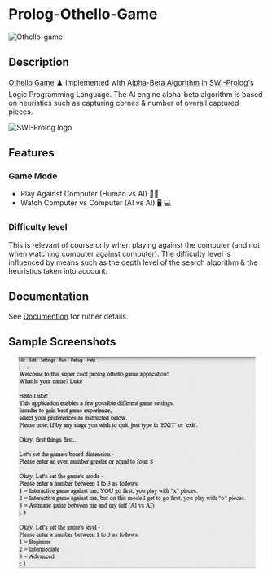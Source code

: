 # Prolog-Othello-Game 
![Othello-game](https://previews.123rf.com/images/norgal/norgal1310/norgal131000056/22617956-closeup-discs-on-green-reversi-board-othello-.jpg)


## Description 
[Othello Game](https://en.wikipedia.org/wiki/Reversi#Othello) :chess_pawn: Implemented with [Alpha-Beta Algorithm](https://en.wikipedia.org/wiki/Alpha%E2%80%93beta_pruning) in [SWI-Prolog's](https://www.swi-prolog.org/) Logic Programming Language. 
The AI engine alpha-beta algorithm is based on heuristics such as capturing cornes & number of overall captured pieces. 

![SWI-Prolog logo](https://www.swi-prolog.org/icons/swipl.png)


## Features
### Game Mode 
* Play Against Computer (Human vs AI) :technologist:
* Watch Computer vs Computer (AI vs AI) :desktop_computer: :computer:

### Difficulty level 
This is relevant of course only when playing against the computer (and not when watching computer against computer). 
The difficulty level is influenced by means such as the depth level of the search algorithm & the heuristics taken into account. 

## Documentation 
See [Documention](Documentation.pdf) for ruther details. 


## Sample Screenshots 
![demo screenshots](app-screenshots.gif)
